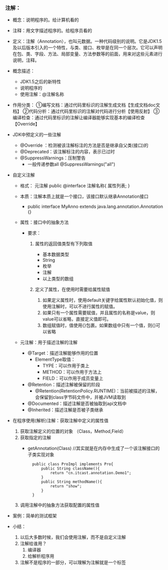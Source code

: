 ### 注解：
* 概念：说明程序的。给计算机看的
* 注释：用文字描述程序的。给程序员看的

* 定义：注解（Annotation），也叫元数据。一种代码级别的说明。它是JDK1.5及以后版本引入的一个特性，与类、接口、枚举是在同一个层次。它可以声明在包、类、字段、方法、局部变量、方法参数等的前面，用来对这些元素进行说明，注释。
* 概念描述：
	* JDK1.5之后的新特性
	* 说明程序的
	* 使用注解：@注解名称
	

* 作用分类：
	①编写文档：通过代码里标识的注解生成文档【生成文档doc文档】
	②代码分析：通过代码里标识的注解对代码进行分析【使用反射】
	③编译检查：通过代码里标识的注解让编译器能够实现基本的编译检查【Override】


* JDK中预定义的一些注解
	* @Override	：检测被该注解标注的方法是否是继承自父类(接口)的
	* @Deprecated：该注解标注的内容，表示已过时
	* @SuppressWarnings：压制警告
		* 一般传递参数all  @SuppressWarnings("all")

* 自定义注解
	* 格式：
		元注解
		public @interface 注解名称{
			属性列表;
		}

	* 本质：注解本质上就是一个接口，该接口默认继承Annotation接口
		* public interface MyAnno extends java.lang.annotation.Annotation {}

	* 属性：接口中的抽象方法
		* 要求：
			1. 属性的返回值类型有下列取值
				* 基本数据类型
				* String
				* 枚举
				* 注解
				* 以上类型的数组

			2. 定义了属性，在使用时需要给属性赋值
				1. 如果定义属性时，使用default关键字给属性默认初始化值，则使用注解时，可以不进行属性的赋值。
				2. 如果只有一个属性需要赋值，并且属性的名称是value，则value可以省略，直接定义值即可。
				3. 数组赋值时，值使用{}包裹。如果数组中只有一个值，则{}可以省略
	
	* 元注解：用于描述注解的注解
		* @Target：描述注解能够作用的位置
			* ElementType取值：
				* TYPE：可以作用于类上
				* METHOD：可以作用于方法上
				* FIELD：可以作用于成员变量上
		* @Retention：描述注解被保留的阶段
			* @Retention(RetentionPolicy.RUNTIME)：当前被描述的注解，会保留到class字节码文件中，并被JVM读取到
		* @Documented：描述注解是否被抽取到api文档中
		* @Inherited：描述注解是否被子类继承


* 在程序使用(解析)注解：获取注解中定义的属性值
	1. 获取注解定义的位置的对象  （Class，Method,Field）
	2. 获取指定的注解
		* getAnnotation(Class)
		//其实就是在内存中生成了一个该注解接口的子类实现对象

	            public class ProImpl implements Pro{
	                public String className(){
	                    return "cn.itcast.annotation.Demo1";
	                }
	                public String methodName(){
	                    return "show";
	                }
	            }
	3. 调用注解中的抽象方法获取配置的属性值


* 案例：简单的测试框架
* 小结：
	1. 以后大多数时候，我们会使用注解，而不是自定义注解
	2. 注解给谁用？
		1. 编译器
		2. 给解析程序用
	3. 注解不是程序的一部分，可以理解为注解就是一个标签